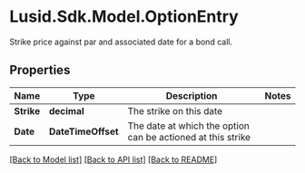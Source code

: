 # Lusid.Sdk.Model.OptionEntry
Strike price against par and associated date for a bond call.

## Properties

Name | Type | Description | Notes
------------ | ------------- | ------------- | -------------
**Strike** | **decimal** | The strike on this date | 
**Date** | **DateTimeOffset** | The date at which the option can be actioned at this strike | 

[[Back to Model list]](../README.md#documentation-for-models) [[Back to API list]](../README.md#documentation-for-api-endpoints) [[Back to README]](../README.md)

